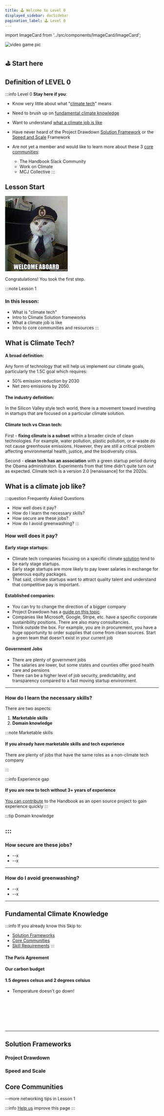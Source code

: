 ```yaml
---
title: 🕹️ Welcome to Level 0
displayed_sidebar: docSidebar
pagination_label: 🕹️ Level 0
---
```

import ImageCard from '../src/components/ImageCard/ImageCard';

![video game pic](../static/img/climate-tech-level-0-mario.jpg)

## ⛳️ Start here

## Definition of LEVEL 0

:::info Level 0
**Stay here if you**:

- Know very little about what "[climate tech](#what-is-climate-tech)" means

- Need to brush up on [fundamental climate knowledge](#fundamental-climate-knowledge)

- Want to understand [what a climate job is like](#what-is-a-climate-job-like)

- Have never heard of the Project Drawdown [Solution Framework](#project-drawdown-solution-frameworks) or the [Speed and Scale](#speed-and-scale) Framework

- Are not yet a member and would like to learn more about these 3 [core communities](#core-communities):
	- The Handbook Slack Community
	- Work on Climate
	- MCJ Collective
:::

<div style={{ display: 'flex', flexWrap: 'wrap'}}>
    <ImageCard
    title="Skip to Level 1"
    description="If you are familiar with the basics, but need to hone in on a climate solution"
    imageUrl="img/level-1-mario.jpg"
    linkUrl="level-1"
    />
    <ImageCard
    title="Skip to Level 2"
    description="If you are actively working on a climate solution and need to advance faster"
    imageUrl="img/level-2-mario.jpg"
    linkUrl="level-2"
    />
</div>




## Lesson Start

![test](../static/img/welcome-aboard.jpg) 

Congratulations! You took the first step.

:::note Lesson 1
### In this lesson:
- What is "climate tech"
- Intro to Climate Solution frameworks
- What a climate job is like
- Intro to core communities and resources
:::

## What is Climate Tech?

#### A broad definition:

Any form of technology that will help us implement our climate goals, particularly the 1.5C goal which requires:

- 50% emission reduction by 2030
- Net zero emissions by 2050.

#### The industry definition:

In the Silicon Valley style tech world, there is a movement toward investing in startups that are focused on a particular climate solution.

#### Climate tech vs Clean tech:

First - **fixing climate is a subset** within a broader circle of clean technologies. For example, water pollution, plastic pollution, or e-waste do not cause greenhouse emissions. However, they are still a critical problem affecting environmental health, justice, and the biodiversity crisis.

Second - **clean tech has an association** with a green startup period during the Obama administraton. Experiments from that time didn't quite turn out as expected. <!--link--> Climate tech is a version 2.0 [renaissance] for the 2020s.

## What is a climate job like?

:::question Frequently Asked Questions
- How well does it pay?
- How do I learn the necessary skills?
- How secure are these jobs?
- How do I avoid greenwashing?
:::


### How well does it pay?

#### Early stage startups:

- Climate tech companies focusing on a specific climate [solution](solutions) tend to be early stage startups.
- Early stage startups are more likely to pay lower salaries in exchange for generous equity packages.
- That said, climate startups want to attract quality talent and understand that competitive pay is important.


#### Established companies:

- You can try to change the direction of a bigger company
- Project Drawdown has a [guide on this topic](park)
- Companies like Microsoft, Google, Stripe, etc. have a specific corporate sustainbility positions. There are also many consultancies.
- Think outside the box. For example, you are in procurement, you have a huge opportunity to order supplies that come from clean sources. Start a green team that doesn't exist in your current job


#### Government Jobs

- There are plenty of government jobs <!--governmentjobs.com example urls-->
- The salaries are lower, but some states and counties <!--munis??--> offer good health care and pensions
- There can be a higher level of job security, predictability, and transparency compared to a fast moving startup environment.

---

###  How do I learn the necessary skills?

There are two aspects:

1. **Marketable skills**
2. **Domain knowledge**

:::note Marketable skills
#### If you already have marketable skills and tech experience

There are plenty of jobs that have the same roles as a non-climate tech company

:::


:::info Experience gap
#### If you are new to tech without 3+ years of experience

[You can contribute](contribute) to the Handbook as an open source project to gain experience quickly
:::


:::tip Domain knowledge

:::
---

###  How secure are these jobs?

- --x
- --x

---

###  How do I avoid greenwashing?

- --x
- --x

---

## Fundamental Climate Knowledge

:::info If you already know this
Skip to:
- [Solution Frameworks](#solution-frameworks)
- [Core Communities](#core-communities)
- [Skill Requirements](#skill-requirements)
:::


###

#### The Paris Agreement
#### Our carbon budget
#### 1.5 degrees celsus and 2 degrees celsius

- Temperature doesn't go down!

###

<br/><br/><br/><br/><br/>



---

## Solution Frameworks

### Project Drawdown

### Speed and Scale

## Core Communities

--more networking tips in Lesson 1


:::info [Help us](contribute) improve this page
:::
